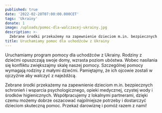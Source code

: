 ```yaml
---
published: true
date: '2022-02-28T07:00:00.000CET'
tags: 'Ukrainy'
donate: 1
image: /uploads/pomoc-dla-walczacej-ukrainy.jpg
description: >-
  Zebrane środki przekażemy na zapewnienie dzieciom m.in. bezpiecznych schronień i wsparcia psychologicznego, opieki medycznej. 
title: Uruchamiamy pomoc dla uchodźców z Ukrainy
---
```


Uruchamiamy program pomocy dla uchodźców z Ukrainy. Rodziny z dziećmi opuszczają swoje domy, wzrasta poziom ubóstwa. Wobec nasilania się konfliktu zwiększajmy skalę naszej pomocy. Szczególnej pomocy wymagają rodziny z małymi dziećmi. Pamiętajmy, że ich ojcowie zostali w ojczyźnie aby walczyć z najeźdźcą. 

Zebrane środki przekażemy na zapewnienie dzieciom m.in. bezpiecznych schronień i wsparcia psychologicznego, opieki medycznej, czystej wody i środków higienicznych. Współpracujemy z lokalnymi partnerami, dzięki czemu możemy dobrze oszacować najpilniejsze potrzeby i dostarczyć dzieciom skuteczną pomoc. Przekaż darowiznę i pomóż razem z nami!




